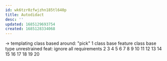 ```yaml
---
id: wk6tzr0zfwjzhn185tl640p
title: Autodidact
desc: ''
updated: 1685129693754
created: 1685128334068
---
```

-> templating class
based around: "pick"
1
  class base feature
  class base type
  unrestrained feat: ignore all requirements
2
3
4
5
6
7
8
9
10
11
12
13
14
15
16
17
18
19
20
